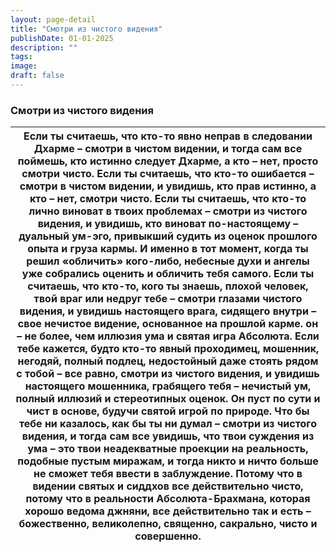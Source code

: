 ```yaml
---
layout: page-detail
title: "Смотри из чистого видения"
publishDate: 01-01-2025
description: ""
tags:
image:
draft: false
---
```


### Смотри из чистого видения

| Если ты считаешь, что кто-то  явно неправ в следовании Дхарме –  смотри в чистом видении,  и тогда сам все поймешь, кто истинно следует Дхарме,  а кто – нет, просто смотри чисто. Если ты считаешь,  что кто-то ошибается –  смотри в чистом видении, и увидишь, кто прав истинно,  а кто – нет, смотри чисто. Если ты считаешь,  что кто-то лично виноват в твоих проблемах –  смотри из чистого видения, и увидишь, кто виноват по-настоящему –  дуальный ум-эго, привыкший судить  из оценок прошлого опыта и груза кармы. И именно в тот момент,  когда ты решил «обличить» кого-либо,  небесные духи и ангелы уже собрались  оценить и обличить тебя самого. Если ты считаешь,  что кто-то, кого ты знаешь,  плохой человек, твой враг или недруг тебе –  смотри глазами чистого видения, и увидишь настоящего врага,  сидящего внутри – свое нечистое видение,  основанное на прошлой карме. он – не более, чем иллюзия ума и святая игра Абсолюта. Если тебе кажется, будто кто-то  явный проходимец, мошенник,  негодяй, полный подлец, недостойный даже стоять рядом с тобой –  все равно, смотри из чистого видения,  и увидишь настоящего мошенника,  грабящего тебя – нечистый ум, полный иллюзий и стереотипных оценок. Он пуст по сути и чист в основе, будучи святой игрой по природе. Что бы тебе ни казалось,  как бы ты ни думал – смотри из чистого видения,  и тогда сам все увидишь, что твои суждения из ума –  это твои неадекватные проекции на реальность, подобные пустым миражам, и тогда никто и ничто больше  не сможет тебя ввести в заблуждение. Потому что в видении святых и сиддхов  все действительно чисто,  потому что в реальности Абсолюта-Брахмана,  которая хорошо ведома джняни,  все действительно так и есть – божественно, великолепно, священно,  сакрально, чисто и совершенно. |
| ------------------------------------------------------------------------------------------------------------------------------------------------------------------------------------------------------------------------------------------------------------------------------------------------------------------------------------------------------------------------------------------------------------------------------------------------------------------------------------------------------------------------------------------------------------------------------------------------------------------------------------------------------------------------------------------------------------------------------------------------------------------------------------------------------------------------------------------------------------------------------------------------------------------------------------------------------------------------------------------------------------------------------------------------------------------------------------------------------------------------------------------------------------------------------------------------------------------------------------------------------------------------------------------------------------------------------------------------------------------------------------------------------------------------------------------------------------------------------------------------------------------------------------------------------------------------------------------------------------------------------------------------------------------------------------------------------------------------------------------------------------------------------------------------------------------------------- |
  
  
